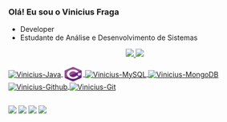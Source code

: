 ### Olá! Eu sou o Vinicius Fraga


- Developer 
- Estudante de Análise e Desenvolvimento de Sistemas
<div align="center">
  <a href="https://github.com/viniciussfraga">
  <img height="150em" src="https://github-readme-stats.vercel.app/api?username=viniciussfraga&show_icons=true&theme=cobalt&include_all_commits=true&count_private=true"/>
  <img height="150em" src="https://github-readme-stats.vercel.app/api/top-langs/?username=viniciussfraga&layout=compact&langs_count=7&theme=cobalt"/>
</div>
 
<div style="display: inline_block"><br>
  <img align="center" alt="Vinicius-Java" height="30" width="40" src="https://cdn.jsdelivr.net/gh/devicons/devicon/icons/java/java-original.svg"/>
  <img align="center" alt="Vinicius-C#" height="30" width="40" src="https://raw.githubusercontent.com/devicons/devicon/master/icons/csharp/csharp-original.svg"/>
  <img align="center" alt="Vinicius-MySQL" height="30" width="40" src="https://cdn.jsdelivr.net/gh/devicons/devicon/icons/mysql/mysql-original-wordmark.svg"/>
  <img align="center" alt="Vinicius-MongoDB" height="30" width="40" src="https://cdn.jsdelivr.net/gh/devicons/devicon/icons/mongodb/mongodb-original-wordmark.svg" />
  <img align="center" alt="Vinicius-Github" height="30" width="40" src="https://cdn.jsdelivr.net/gh/devicons/devicon/icons/github/github-original.svg"/>
  <img align="center" alt="Vinicius-Git" height="30" width="40" src="https://cdn.jsdelivr.net/gh/devicons/devicon/icons/git/git-original-wordmark.svg"/>
  


  </div>
  
##

<div> 
  <a href="https://instagram.com/viniciusfrg_" target="_blank"><img src="https://img.shields.io/badge/-Instagram-%23E4405F?style=for-the-badge&logo=instagram&logoColor=white" target="_blank"></a>
 <a href="https://discord.gg/" target="_blank"><img src="https://img.shields.io/badge/Discord-7289DA?style=for-the-badge&logo=discord&logoColor=white" target="_blank"></a> 
  <a href = "mailto:viniciusfrg@outlook.com.br"><img src="https://img.shields.io/badge/-Gmail-%23333?style=for-the-badge&logo=gmail&logoColor=white" target="_blank"></a>
  <a href="https://www.linkedin.com/in/vinicius-fraga-1974b1249/" target="_blank"><img src="https://img.shields.io/badge/-LinkedIn-%230077B5?style=for-the-badge&logo=linkedin&logoColor=white" target="_blank"></a> 
  
</div>
